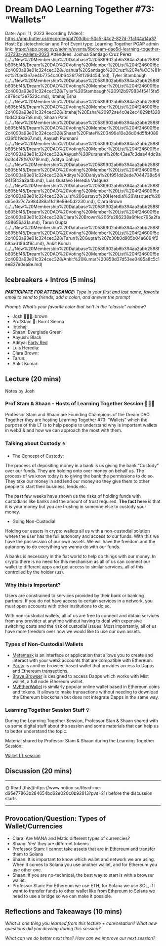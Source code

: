 # Dream DAO Learning Together #73: “Wallets”

Date: April 11, 2023
Recording (Video): https://app.butter.us/recording/af703dbc-50c5-44c2-827d-71a144a14a37
Host: Epistetechnician and Prof
Event type: Learning Together
POAP admin link: https://app.poap.xyz/admin/events/5bdream-dao5d-learning-together-23733a-wallets-2023
Attendees: Joshua Santiago Cruz Pérez (../../New%20Membership%20Database%20589902ab6b394aa2abb2588fb605bf45/Dream%20DAO%20Voting%20Member%20List%204f24600f5e2c4090a93e01c324cec328/Joshua%20Santiago%20Cruz%20Pe%CC%81rez%20ad3e7ae4b7754c40b6426f78f129d454.md), Tyler Stambaugh (../../New%20Membership%20Database%20589902ab6b394aa2abb2588fb605bf45/Dream%20DAO%20Voting%20Member%20List%204f24600f5e2c4090a93e01c324cec328/Tyler%20Stambaugh%20912b979834f5415fa5c878ccf3e7522c.md), Ibtehaj Esha (../../New%20Membership%20Database%20589902ab6b394aa2abb2588fb605bf45/Dream%20DAO%20Voting%20Member%20List%204f24600f5e2c4090a93e01c324cec328/Ibtehaj%20Esha%20972ae4c0e2ec4829bf328fbd43d3a7a8.md), Shaan Patel (../../New%20Membership%20Database%20589902ab6b394aa2abb2588fb605bf45/Dream%20DAO%20Voting%20Member%20List%204f24600f5e2c4090a93e01c324cec328/Shaan%20Patel%203499e10e26d04d5fbf089d36f019db67.md), Aayush Pursnani (../../New%20Membership%20Database%20589902ab6b394aa2abb2588fb605bf45/Dream%20DAO%20Voting%20Member%20List%204f24600f5e2c4090a93e01c324cec328/Aayush%20Pursnani%20fc43ae7c3daa44dc9a6d3c478f970719.md), Aditya Dahiya (../../New%20Membership%20Database%20589902ab6b394aa2abb2588fb605bf45/Dream%20DAO%20Voting%20Member%20List%204f24600f5e2c4090a93e01c324cec328/Aditya%20Dahiya%20f951dd2ede7044738e549415f43a2a4b.md), Luis Gustavo Heredia Vasquez (../../New%20Membership%20Database%20589902ab6b394aa2abb2588fb605bf45/Dream%20DAO%20Voting%20Member%20List%204f24600f5e2c4090a93e01c324cec328/Luis%20Gustavo%20Heredia%20Vasquez%20d65e327c7a984388a11d18e99e0d2230.md), Clara Brown (../../New%20Membership%20Database%20589902ab6b394aa2abb2588fb605bf45/Dream%20DAO%20Voting%20Member%20List%204f24600f5e2c4090a93e01c324cec328/Clara%20Brown%206fe286238a6f4ec795a2fa498656a31a.md), Tarun Gupta (../../New%20Membership%20Database%20589902ab6b394aa2abb2588fb605bf45/Dream%20DAO%20Voting%20Member%20List%204f24600f5e2c4090a93e01c324cec328/Tarun%20Gupta%207c30b0d905b04a6094f2b8aa61864f9c.md), Ankit Kumar (../../New%20Membership%20Database%20589902ab6b394aa2abb2588fb605bf45/Dream%20DAO%20Voting%20Member%20List%204f24600f5e2c4090a93e01c324cec328/Ankit%20Kumar%20858d37d53ee0485a8c5c1ee827e0ea8e.md)

## Icebreakers + Intros (5 mins)

***PARTICIPATE FOR ATTENDANCE:** Type in your first and last name, favorite emoji to send to friends, add a colon, and answer the prompt*

*Prompt: What’s your favorite color that isn’t in the “classic” rainbow?*

- Josh 👨🏻‍💻: brown
- ProfStam 🤔: Burnt Sienna
- Ibtehaj:
- Shaan: Everglade Green
- Aayush: Black
- Aditya: [Farty Red](https://hyperallergic.com/381111/from-farty-red-to-le-cute-white-an-algorithm-generates-absurd-color-names/)
- Luis Heredia:
- Clara Brown:
- Tarun:
- Ankit Kumar:

## Lecture (20 mins)

Notes by Josh

### Prof Stam & Shaan - Hosts of Learning Together Session 👱🏻‍♂️

Professor Stam and Shaan are Founding Champions of the Dream DAO. Together they are hosting Learning Together #73: “Wallets” which the purpose of this LT is to help people to understand why is important wallets in web3 & and how we can approach the most with them.

### Talking about Custody ⭐️

- The Concept of Custody:

The process of depositing money in a bank is us giving the bank “Custody” over our funds. They are holding onto over money on behalf us.  The process  of we know today is to giving the bank the permissions to do so. They take our money in and lend our money so they give them to other people to start their business, lends etc.

The past few weeks have shown us the risks of holding funds with custodians like banks and the amount of trust required. **The fact here** is that it is your money but you are trusting in someone else to custody your money.

- Going Non-Custodial

Holding our assets in crypto wallets all us with a non-custodial solution where the user has the full autonomy and access to our funds. With this we have the possession of our own assets. We will have the freedom and the autonomy to do everything we wanna do with our funds.

A banks is necessary in the fiat world to help do things with our money. In crypto there is no need for this mechanism as all of us can connect our wallet to different apps and get access to similar services, all of this controlled by the holder (us).

### Why this is Important?

Users are constrained to services provided by their bank or banking partners. If you do not have access to certain services in a network, you must open accounts with other institutions to do so.

With non-custodial wallets, all of us are free to connect and obtain services from any provider at anytime without having to deal with expensive switching costs and the risk of custodial issues. Most importantly, all of us have more freedom over how we would like to use our own assets.

### Types of Non-Custodial Wallets

- [Metamask](https://metamask.io/) is an interface or application that allows you to create and interact with your web3 accounts that are compatible with Ethereum.
- [Parity](https://www.parity.io/) is another browser-based wallet that provides access to Dapps and Ethereum transactions.
- [Brave Browser](https://brave.com/es/wallet/) is designed to access Dapps which works with Mist wallet, a full node Ethereum wallet.
- [MyEtherWallet](https://www.myetherwallet.com/) is similarly popular online wallet based in Ethereum coins and tokens. It allows to make transactions without needing to download the Ethereum blockchain but does not integrate Dapps in the same way.

### Learning Together Session Stuff 💡

During the Learning Together Session, Professor Stan & Shaan shared with us some digital stuff about the session and some materials that can help us to better understand the topic.

Material shared by Professor Stam & Shaan during the Learning Together Session:

[Wallet LT session](https://docs.google.com/presentation/d/1JsKhvb-dAO89Mo2Mn36CtszHdCCGQffH_5it6d4H-us/edit?usp=sharing)

## Discussion (20 mins)

---

<aside>
🌞 Read [this](https://www.notion.so/Read-me-d95e77863b284654bd62e020c0b92913?pvs=21) before the discussion starts

</aside>

---

## Provocation/Question: Types of Wallet/Currencies

- Clara: Are MANA and Matic different types of currencies?
- Shaan: Yes! they are different tokems.
- Professor Stam: I cannot take assets that are in Ethereum and transfer them to Solana
- Shaan: It is important to know which wallet and network we are using. When it comes to Solana you use another wallet, and for Ethereum you use other one.
- Shaan: If you are no-technical, the best way to start is with a browser wallet.
- Professor Stam: For Ethereum we use ETH, for Solana we use SOL, if I want to transfer funds to other wallet like from Ethereum to Solana we need to use a bridge so we can make it possible.

## Reflections and Takeaways (10 mins)

*What is one thing you learned from this lecture + conversation? What new questions did you develop during this session?*

*What can we do better next time? How can we improve our next session?*
